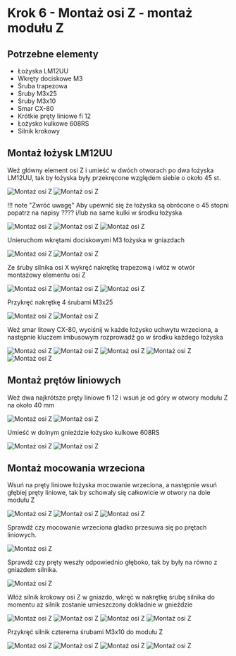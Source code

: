 # Krok 6 - Montaż osi Z - montaż modułu Z 

## Potrzebne elementy
- Łożyska LM12UU
- Wkręty dociskowe M3
- Śruba trapezowa
- Śruby M3x25
- Śruby M3x10
- Smar CX-80
- Krótkie pręty liniowe fi 12
- Łożysko kulkowe 608RS
- Silnik krokowy

## Montaż łożysk LM12UU
Weź główny element osi Z i umieść w dwóch otworach po dwa łożyska LM12UU, tak by łożyska były przekręcone względem siebie o około 45 st.

![Montaż osi Z](/MkDocsTest/resources/step6.1.webp)
![Montaż osi Z](/MkDocsTest/resources/step6.2.webp)

!!! note "Zwróć uwagę"
    Aby upewnić się że łożyska są obrócone o 45 stopni popatrz na napisy ???? i/lub na same kulki w środku łożyska

![Montaż osi Z](/MkDocsTest/resources/step6.3.webp)
![Montaż osi Z](/MkDocsTest/resources/step6.4.webp)
![Montaż osi Z](/MkDocsTest/resources/step6.5.webp)

Unieruchom wkrętami dociskowymi M3 łożyska w gniazdach

![Montaż osi Z](/MkDocsTest/resources/step5.5a.webp)
![Montaż osi Z](/MkDocsTest/resources/step6.6.webp)

Ze śruby silnika osi X wykręć nakrętkę trapezową i włóż w otwór montażowy elementu osi Z

![Montaż osi Z](/MkDocsTest/resources/step6.7.webp)
![Montaż osi Z](/MkDocsTest/resources/step6.8.webp)
![Montaż osi Z](/MkDocsTest/resources/step6.9.webp)

Przykręć nakrętkę 4 śrubami M3x25

![Montaż osi Z](/MkDocsTest/resources/step6.10.webp)
![Montaż osi Z](/MkDocsTest/resources/step6.11.webp)

Weź smar litowy CX-80, wyciśnij w każde łożysko uchwytu wrzeciona, a następnie kluczem imbusowym rozprowadź go w środku każdego łożyska

![Montaż osi Z](/MkDocsTest/resources/step6.12.webp)
![Montaż osi Z](/MkDocsTest/resources/step6.13.webp)
![Montaż osi Z](/MkDocsTest/resources/step6.14.webp)
![Montaż osi Z](/MkDocsTest/resources/step6.15.webp)
![Montaż osi Z](/MkDocsTest/resources/step6.16.webp)

## Montaż prętów liniowych
Weź dwa najkrótsze pręty liniowe fi 12 i wsuń je od góry w otwory modułu Z na około 40 mm

![Montaż osi Z](/MkDocsTest/resources/step6.17.webp)
![Montaż osi Z](/MkDocsTest/resources/step6.18.webp)

Umieść w dolnym gnieździe łożysko kulkowe 608RS

![Montaż osi Z](/MkDocsTest/resources/step6.19.webp)
![Montaż osi Z](/MkDocsTest/resources/step6.20.webp)

## Montaż mocowania wrzeciona
Wsuń na pręty liniowe łożyska mocowanie wrzeciona, a następnie wsuń głębiej pręty liniowe, tak by schowały się całkowicie w otwory na dole modułu Z

![Montaż osi Z](/MkDocsTest/resources/step6.21.webp)
![Montaż osi Z](/MkDocsTest/resources/step6.22.webp)
![Montaż osi Z](/MkDocsTest/resources/step6.23.webp)

Sprawdź czy mocowanie wrzeciona gładko przesuwa się po prętach liniowych.

![Montaż osi Z](/MkDocsTest/resources/step6.24.webp)

Sprawdź czy pręty weszły odpowiednio głęboko, tak by były na równo z gniazdem silnika.

![Montaż osi Z](/MkDocsTest/resources/step6.25.webp)

Włóż silnik krokowy osi Z w gniazdo, wkręć w nakrętkę śrubę silnika do momentu aż silnik zostanie umieszczony dokładnie w gnieździe

![Montaż osi Z](/MkDocsTest/resources/step6.26.webp)
![Montaż osi Z](/MkDocsTest/resources/step6.27.webp)
![Montaż osi Z](/MkDocsTest/resources/step6.28.webp)
![Montaż osi Z](/MkDocsTest/resources/step6.29.webp)

Przykręć silnik czterema śrubami M3x10 do modułu Z

![Montaż osi Z](/MkDocsTest/resources/step6.30.webp)
![Montaż osi Z](/MkDocsTest/resources/step6.31.webp)
![Montaż osi Z](/MkDocsTest/resources/step6.32.webp)
![Montaż osi Z](/MkDocsTest/resources/step6.33.webp)